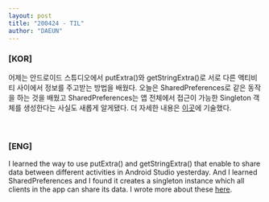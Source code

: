 ```yaml
---
layout: post
title: "200424 - TIL"
author: "DAEUN"
---
```


### [KOR]
어제는 안드로이드 스튜디오에서 putExtra()와 getStringExtra()로 서로 다른 액티비티 사이에서 정보를 주고받는 방법을 배웠다. 오늘은 SharedPreferences로 같은 동작을 하는 것을 배웠고 SharedPreferences는 앱 전체에서 접근이 가능한 Singleton 객체를 생성한다는 사실도 새롭게 알게됐다. 더 자세한 내용은 [이곳](https://github.com/shalo1040/sopt_android/blob/master/Seminar1/HW02%20%2B%20HW04/README.md)에 기술했다.
<br><br><br>
### [ENG]
I learned the way to use putExtra() and getStringExtra() that enable to share data between different activities in Android Studio yesterday. And I learned SharedPreferences and I found it creates a singleton instance which all clients in the app can share its data. I wrote more about these [here](https://github.com/shalo1040/sopt_android/blob/master/Seminar1/HW02%20%2B%20HW04/README.md).